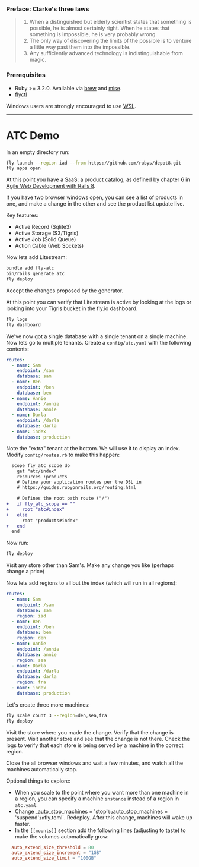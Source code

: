 ### Preface: Clarke's three laws

> 1. When a distinguished but elderly scientist states that something is possible, he is almost certainly right. When he states that something is impossible, he is very probably wrong.
> 2. The only way of discovering the limits of the possible is to venture a little way past them into the impossible.
> 3. Any sufficiently advanced technology is indistinguishable from magic.

### Prerequisites

* Ruby >= 3.2.0.  Available via [brew](https://formulae.brew.sh/formula/ruby) and [mise](https://mise.jdx.dev/lang/ruby.html).
* [flyctl](https://fly.io/docs/flyctl/install/)

Windows users are strongly encouraged to use [WSL](https://learn.microsoft.com/en-us/windows/wsl/about).

---

# ATC Demo

In an empty directory run:

```bash
fly launch --region iad --from https://github.com/rubys/depot8.git
fly apps open
```

At this point you have a SaaS: a product catalog, as defined by chapter 6 in [Agile Web Development with Rails 8](https://pragprog.com/titles/rails8/agile-web-development-with-rails-8/).

If you have two browser windows open, you can see a list of products in one, and make a change in the other and see the product list update live.

Key features:

* Active Record (Sqlite3)
* Active Storage (S3/Tigris)
* Active Job (Solid Queue)
* Action Cable (Web Sockets)

Now lets add Litestream:

```bash
bundle add fly-atc
bin/rails generate atc
fly deploy
```

Accept the changes proposed by the generator.

At this point you can verify that Litestream is active by looking at the logs or looking into your Tigris bucket in the fly.io dashboard.

```bash
fly logs
fly dashboard
```

We've now got a single database with a single tenant on a single machine.  Now lets go to multiple tenants.  Create a `config/atc.yaml` with the following contents:

```yaml
routes:
  - name: Sam
    endpoint: /sam
    database: sam
  - name: Ben
    endpoint: /ben
    database: ben
  - name: Annie
    endpoint: /annie
    database: annie
  - name: Darla
    endpoint: /darla
    database: darla
  - name: index
    database: production
```

Note the "extra" tenant at the bottom.  We will use it to display an index.  Modify `config/routes.rb` to make this happen:


```diff
  scope fly_atc_scope do
    get "atc/index"
    resources :products
    # Define your application routes per the DSL in 
    # https://guides.rubyonrails.org/routing.html

    # Defines the root path route ("/")
+   if fly_atc_scope == ""
+     root "atc#index"
+   else
      root "products#index"
+   end
  end
```

Now run:

```bash
fly deploy
```

Visit any store other than Sam's.  Make any change you like (perhaps change a price)

Now lets add regions to all but the index (which will run in all regions):

```yaml
routes:
  - name: Sam
    endpoint: /sam
    database: sam
    region: iad
  - name: Ben
    endpoint: /ben
    database: ben
    region: den
  - name: Annie
    endpoint: /annie
    database: annie
    region: sea
  - name: Darla
    endpoint: /darla
    database: darla
    region: fra
  - name: index
    database: production
```

Let's create three more machines:

```bash
fly scale count 3 --region=den,sea,fra
fly deploy
```

Visit the store where you made the change.  Verify that the change is present.  Visit another store and see that the change is not there.  Check the logs to verify that each store is being served by a machine in the correct region.

Close the all browser windows and wait a few minutes, and watch all the machines automatically stop.

Optional things to explore:

* When you scale to the point where you want more than one machine in a region, you can specify a machine `instance` instead of a region in `atc.yaml`.
* Change _auto_stop_machines = 'stop'` to `auto_stop_machines = 'suspend'` in `fly.toml`.  Redeploy.  After this change, machines will wake up faster.
* In the `[[mounts]]` section add the following lines (adjusting to taste) to make the volumes automatically grow:

```toml
  auto_extend_size_threshold = 80
  auto_extend_size_increment = "1GB"
  auto_extend_size_limit = "100GB"
```